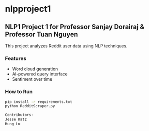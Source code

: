 # nlpproject1
## NLP1 Project 1 for Professor Sanjay Dorairaj & Professor Tuan Nguyen

This project analyzes Reddit user data using NLP techniques.

### Features
- Word cloud generation
- AI-powered query interface
- Sentiment over time

### How to Run

```bash
pip install -r requirements.txt
python RedditScraper.py

Contributors:
Jesse Katz
Hung Lu
